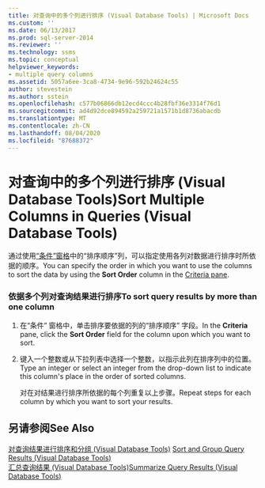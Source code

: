 ```yaml
---
title: 对查询中的多个列进行排序 (Visual Database Tools) | Microsoft Docs
ms.custom: ''
ms.date: 06/13/2017
ms.prod: sql-server-2014
ms.reviewer: ''
ms.technology: ssms
ms.topic: conceptual
helpviewer_keywords:
- multiple query columns
ms.assetid: 5057a6ee-3ca8-4734-9e96-592b24624c55
author: stevestein
ms.author: sstein
ms.openlocfilehash: c577b06866db12ecd4ccc4b28fbf36e3314f76d1
ms.sourcegitcommit: ad4d92dce894592a259721a1571b1d8736abacdb
ms.translationtype: MT
ms.contentlocale: zh-CN
ms.lasthandoff: 08/04/2020
ms.locfileid: "87688372"
---
```

# <a name="sort-multiple-columns-in-queries-visual-database-tools"></a><span data-ttu-id="c5084-102">对查询中的多个列进行排序 (Visual Database Tools)</span><span class="sxs-lookup"><span data-stu-id="c5084-102">Sort Multiple Columns in Queries (Visual Database Tools)</span></span>
  <span data-ttu-id="c5084-103">通过使用[“条件”窗格](visual-database-tools.md)中的“排序顺序”列，可以指定使用各列对数据进行排序时所依据的顺序。</span><span class="sxs-lookup"><span data-stu-id="c5084-103">You can specify the order in which you want to use the columns to sort the data by using the **Sort Order** column in the [Criteria pane](visual-database-tools.md).</span></span>  
  
### <a name="to-sort-query-results-by-more-than-one-column"></a><span data-ttu-id="c5084-104">依据多个列对查询结果进行排序</span><span class="sxs-lookup"><span data-stu-id="c5084-104">To sort query results by more than one column</span></span>  
  
1.  <span data-ttu-id="c5084-105">在“条件”  窗格中，单击排序要依据的列的“排序顺序”  字段。</span><span class="sxs-lookup"><span data-stu-id="c5084-105">In the **Criteria** pane, click the **Sort Order** field for the column upon which you want to sort.</span></span>  
  
2.  <span data-ttu-id="c5084-106">键入一个整数或从下拉列表中选择一个整数，以指示此列在排序列中的位置。</span><span class="sxs-lookup"><span data-stu-id="c5084-106">Type an integer or select an integer from the drop-down list to indicate this column's place in the order of sorted columns.</span></span>  
  
     <span data-ttu-id="c5084-107">对在对结果进行排序所依据的每个列重复以上步骤。</span><span class="sxs-lookup"><span data-stu-id="c5084-107">Repeat steps for each column by which you want to sort your results.</span></span>  
  
## <a name="see-also"></a><span data-ttu-id="c5084-108">另请参阅</span><span class="sxs-lookup"><span data-stu-id="c5084-108">See Also</span></span>  
 <span data-ttu-id="c5084-109">[对查询结果进行排序和分组 &#40;Visual Database Tools&#41;](sort-and-group-query-results-visual-database-tools.md) </span><span class="sxs-lookup"><span data-stu-id="c5084-109">[Sort and Group Query Results &#40;Visual Database Tools&#41;](sort-and-group-query-results-visual-database-tools.md) </span></span>  
 [<span data-ttu-id="c5084-110">汇总查询结果 (Visual Database Tools)</span><span class="sxs-lookup"><span data-stu-id="c5084-110">Summarize Query Results &#40;Visual Database Tools&#41;</span></span>](summarize-query-results-visual-database-tools.md)  
  
  
